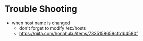 # Trouble Shooting
- when host name is changed  
    - don't forget to modify /etc/hosts
    - https://qiita.com/honahuku/items/7335158659cfb1b4580f